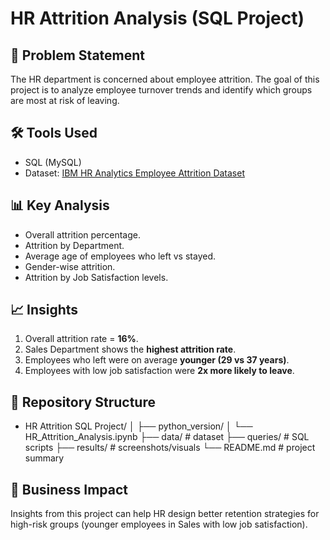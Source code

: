 # HR Attrition Analysis (SQL Project)

## 📌 Problem Statement
The HR department is concerned about employee attrition. The goal of this project is to analyze employee turnover trends and identify which groups are most at risk of leaving.

## 🛠️ Tools Used
- SQL (MySQL)
- Dataset: [IBM HR Analytics Employee Attrition Dataset](https://www.kaggle.com/datasets/pavansubhasht/ibm-hr-analytics-attrition-dataset)

## 📊 Key Analysis
- Overall attrition percentage.
- Attrition by Department.
- Average age of employees who left vs stayed.
- Gender-wise attrition.
- Attrition by Job Satisfaction levels.

## 📈 Insights
1. Overall attrition rate = **16%**.  
2. Sales Department shows the **highest attrition rate**.  
3. Employees who left were on average **younger (29 vs 37 years)**.  
4. Employees with low job satisfaction were **2x more likely to leave**.  

## 📂 Repository Structure

- HR Attrition SQL Project/
  │
  ├── python_version/
  │   └── HR_Attrition_Analysis.ipynb
  ├── data/ # dataset
  ├── queries/ # SQL scripts
  ├── results/ # screenshots/visuals
  └── README.md # project summary


## 📌 Business Impact
Insights from this project can help HR design better retention strategies for high-risk groups (younger employees in Sales with low job satisfaction).

